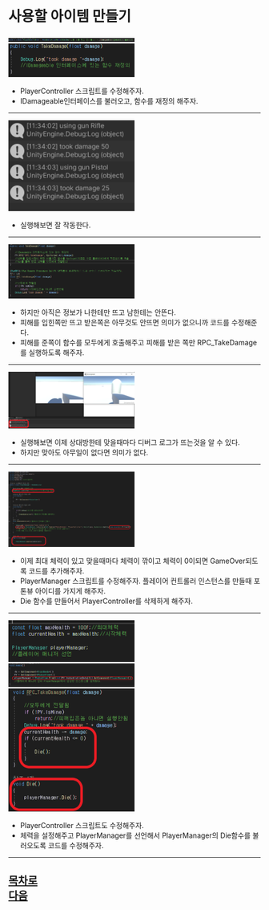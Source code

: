 사용할 아이템 만들기      
=======================
<img src="https://github.com/isp829/3dunitymulty/blob/master/images/lecture6/lecture6-4/6-4-1.PNG" width="50%">  
<img src="https://github.com/isp829/3dunitymulty/blob/master/images/lecture6/lecture6-4/6-4-2.PNG" width="50%">  

* PlayerController 스크립트를 수정해주자.  
* IDamageable인터페이스를 불러오고, 함수를 재정의 해주자.  

--------------------------   
<img src="https://github.com/isp829/3dunitymulty/blob/master/images/lecture6/lecture6-4/6-4-3.PNG" width="50%">  

* 실행해보면 잘 작동한다.  

--------------------------   
<img src="https://github.com/isp829/3dunitymulty/blob/master/images/lecture6/lecture6-4/6-4-4.PNG" width="50%">  

* 하지만 아직은 정보가 나한테만 뜨고 남한테는 안뜬다.  
* 피해를 입힌쪽만 뜨고 받은쪽은 아무것도 안뜨면 의미가 없으니까 코드를 수정해준다. 
* 피해를 준쪽이 함수를 모두에게 호출해주고 피해를 받은 쪽만 RPC_TakeDamage를 실행하도록 해주자.  

--------------------------   
<img src="https://github.com/isp829/3dunitymulty/blob/master/images/lecture6/lecture6-4/6-4-5.png" width="50%">  

* 실행해보면 이제 상대방한테 맞을때마다 디버그 로그가 뜨는것을 알 수 있다.  
* 하지만 맞아도 아무일이 없다면 의미가 없다.  

----------------------------------   
<img src="https://github.com/isp829/3dunitymulty/blob/master/images/lecture6/lecture6-4/6-4-6.PNG" width="50%">  

* 이제 최대 체력이 있고 맞을때마다 체력이 깎이고 체력이 0이되면 GameOver되도록 코드를 추가해주자.  
* PlayerManager 스크립트를 수정해주자. 플레이어 컨트롤러 인스턴스를 만들때 포톤뷰 아이디를 가지게 해주자. 
* Die 함수를 만들어서 PlayerController를 삭제하게 해주자.  


----------------------------------   
<img src="https://github.com/isp829/3dunitymulty/blob/master/images/lecture6/lecture6-4/6-4-7.PNG" width="50%">  
<img src="https://github.com/isp829/3dunitymulty/blob/master/images/lecture6/lecture6-4/6-4-8.png" width="50%">  
<img src="https://github.com/isp829/3dunitymulty/blob/master/images/lecture6/lecture6-4/6-4-9.png" width="50%">  

* PlayerController 스크립트도 수정해주자. 
* 체력을 설정해주고 PlayerManager를 선언해서 PlayerManager의 Die함수를 불러오도록 코드를 수정해주자.   

----------------------------------   
[목차로](https://github.com/isp829/3dunitymulty/blob/master/README.md)  
[다음](https://github.com/isp829/3dunitymulty/blob/master/lecture/lecture6-5.md)  
-----------------------------   
